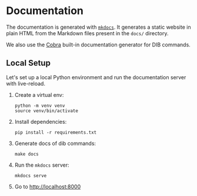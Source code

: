 Documentation
=============

The documentation is generated with [`mkdocs`](https://www.mkdocs.org/). It generates a static website in plain HTML 
from the Markdown files present in the `docs/` directory.

We also use the [Cobra](https://github.com/spf13/cobra) built-in documentation generator for DIB commands.

## Local Setup

Let's set up a local Python environment and run the documentation server with live-reload.

1. Create a virtual env:
    ```shell
    python -m venv venv
    source venv/bin/activate
    ```

1. Install dependencies:
    ```shell
    pip install -r requirements.txt
    ```

1. Generate docs of dib commands:
    ```shell
    make docs
    ```

1. Run the `mkdocs` server:
    ```shell
    mkdocs serve
    ```

1. Go to [http://localhost:8000](http://localhost:8000)
